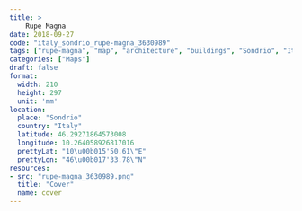```yaml
---
title: > 
    Rupe Magna
date: 2018-09-27
code: "italy_sondrio_rupe-magna_3630989"
tags: ["rupe-magna", "map", "architecture", "buildings", "Sondrio", "Italy"]
categories: ["Maps"]
draft: false
format:
  width: 210
  height: 297
  unit: 'mm'
location:
  place: "Sondrio"
  country: "Italy"
  latitude: 46.29271864573008
  longitude: 10.264058926817016
  prettyLat: "10\u00b015'50.61\"E"
  prettyLon: "46\u00b017'33.78\"N"
resources:
- src: "rupe-magna_3630989.png"
  title: "Cover"
  name: cover
---
```

